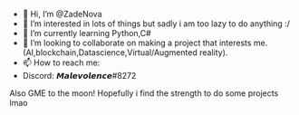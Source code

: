 - 👋 Hi, I’m @ZadeNova
- 👀 I’m interested in lots of things but sadly i am too lazy to do anything :/
- 🌱 I’m currently learning Python,C# 
- 💞️ I’m looking to collaborate on making a project that interests me.(AI,blockchain,Datascience,Virtual/Augmented reality).
- 📫 How to reach me:
- Discord: 𝙈𝙖𝙡𝙚𝙫𝙤𝙡𝙚𝙣𝙘𝙚#8272



Also GME to the moon!
Hopefully i find the strength to do some projects lmao
<!---
ZadeNova/ZadeNova is a ✨ special ✨ repository because its `README.md` (this file) appears on your GitHub profile.
You can click the Preview link to take a look at your changes.
--->
